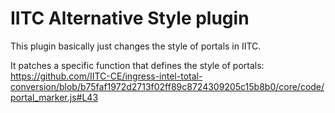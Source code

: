 # IITC Alternative Style plugin

This plugin basically just changes the style of portals in IITC.

It patches a specific function that defines the style of portals:
https://github.com/IITC-CE/ingress-intel-total-conversion/blob/b75faf1972d2713f02ff89c8724309205c15b8b0/core/code/portal_marker.js#L43
